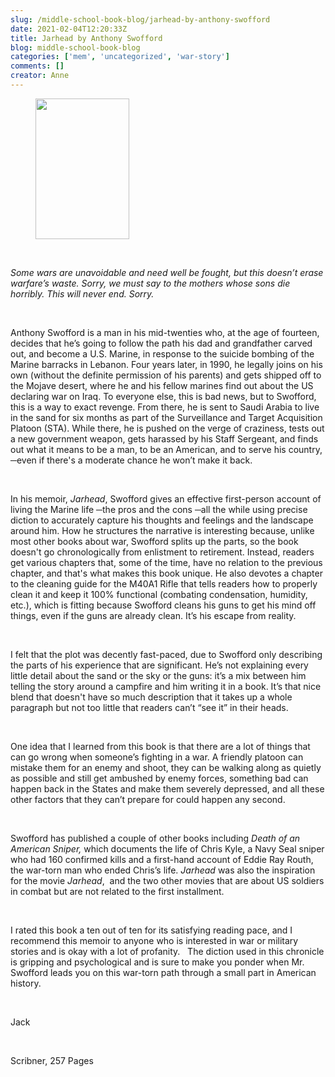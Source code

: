 ```yaml
---
slug: /middle-school-book-blog/jarhead-by-anthony-swofford
date: 2021-02-04T12:20:33Z
title: Jarhead by Anthony Swofford
blog: middle-school-book-blog
categories: ['mem', 'uncategorized', 'war-story']
comments: []
creator: Anne
---
```


<div class="wp-block-image"><figure class="alignleft size-large is-resized"><img src="https://res.cloudinary.com/center-for-teaching-learning/image/upload/v1637542540/Jarhead-Jack-1.jpg.jpg" alt="" class="wp-image-2061" width="150" height="225"/></figure></div>
<!-- /wp:image --><br /><!-- wp:paragraph -->
<p><em>Some wars are unavoidable and need well be fought, but this doesn’t erase warfare’s waste. Sorry, we must say to the mothers whose sons die horribly. This will never end. Sorry.</em></p>
<!-- /wp:paragraph --><br /><!-- wp:paragraph -->
<p>Anthony Swofford is a man in his mid-twenties who, at the age of fourteen, decides that he’s going to follow the path his dad and grandfather carved out, and become a U.S. Marine, in response to the suicide bombing of the Marine barracks in Lebanon. Four years later, in 1990, he legally joins on his own (without the definite permission of his parents) and gets shipped off to the Mojave desert, where he and his fellow marines find out about the US declaring war on Iraq. To everyone else, this is bad news, but to Swofford, this is a way to exact revenge. From there, he is sent to Saudi Arabia to live in the sand for six months as part of the Surveillance and Target Acquisition Platoon (STA). While there, he is pushed on the verge of craziness, tests out a new government weapon, gets harassed by his Staff Sergeant, and finds out what it means to be a man, to be an American, and to serve his country, ─even if there's a moderate chance he won’t make it back. </p>
<!-- /wp:paragraph --><br /><!-- wp:paragraph -->
<p>In his memoir, <em>Jarhead</em>, Swofford gives an effective first-person account of living the Marine life ─the pros and the cons ─all the while using precise diction to accurately capture his thoughts and feelings and the landscape around him. How he structures the narrative is interesting because, unlike most other books about war, Swofford splits up the parts, so the book doesn't go chronologically from enlistment to retirement. Instead, readers get various chapters that, some of the time, have no relation to the previous chapter, and that's what makes this book unique. He also devotes a chapter to the cleaning guide for the M40A1 Rifle that tells readers how to properly clean it and keep it 100% functional (combating condensation, humidity, etc.), which is fitting because Swofford cleans his guns to get his mind off things, even if the guns are already clean. It’s his escape from reality. </p>
<!-- /wp:paragraph --><br /><!-- wp:paragraph -->
<p>I felt that the plot was decently fast-paced, due to Swofford only describing the parts of his experience that are significant. He’s not explaining every little detail about the sand or the sky or the guns: it’s a mix between him telling the story around a campfire and him writing it in a book. It’s that nice blend that doesn't have so much description that it takes up a whole paragraph but not too little that readers can’t “see it” in their heads.</p>
<!-- /wp:paragraph --><br /><!-- wp:paragraph -->
<p>One idea that I learned from this book is that there are a lot of things that can go wrong when someone’s fighting in a war. A friendly platoon can mistake them for an enemy and shoot, they can be walking along as quietly as possible and still get ambushed by enemy forces, something bad can happen back in the States and make them severely depressed, and all these other factors that they can’t prepare for could happen any second.</p>
<!-- /wp:paragraph --><br /><!-- wp:paragraph -->
<p>Swofford has published a couple of other books including <em>Death of an American Sniper,</em> which documents the life of Chris Kyle, a Navy Seal sniper who had 160 confirmed kills and a first-hand account of Eddie Ray Routh, the war-torn man who ended Chris’s life. <em>Jarhead</em> was also the inspiration for the movie<em> Jarhead</em>,  and the two other movies that are about US soldiers in combat but are not related to the first installment.</p>
<!-- /wp:paragraph --><br /><!-- wp:paragraph -->
<p>I rated this book a ten out of ten for its satisfying reading pace, and I recommend this memoir to anyone who is interested in war or military stories and is okay with a lot of profanity.   The diction used in this chronicle is gripping and psychological and is sure to make you ponder when Mr. Swofford leads you on this war-torn path through a small part in American history.</p>
<!-- /wp:paragraph --><br /><!-- wp:paragraph -->
<p>Jack</p>
<!-- /wp:paragraph --><br /><!-- wp:paragraph -->
<p>Scribner, 257 Pages</p>
<!-- /wp:paragraph -->

